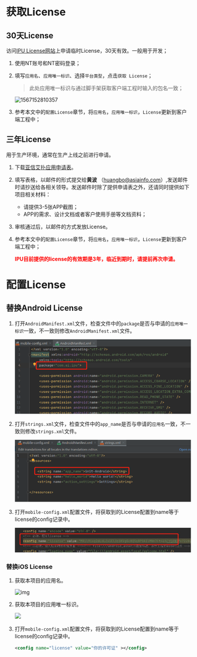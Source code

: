 # 获取License

## 30天License

访问[IPU License网站](http://www.aiipu.com/license-server/mobile?sessionId=null)上申请临时License，30天有效。一般用于开发；

1. 使用NT账号和NT密码登录；

2. 填写`应用名`、`应用唯一标识`、选择`平台类型`，点击`获取 License`；

   > 此处应用唯一标识与通过脚手架获取客户端工程时输入的包名一致；

   ![1567152810357](../source/images/1567152810357.png)

3. 参考本文中的`配置License`章节，将`应用名`，`应用唯一标识`，`License`更新到客户端工程中；

   

## 三年License

用于生产环境，通常在生产上线之前进行申请。

1. 下载[亚信艾扑应用申请表](http://www.aiipu.com:8090/source/亚信艾扑应用申请表.xlsx)。

2. 填写表格，以邮件的形式提交给**黄波** （huangbo@asiainfo.com）,发送邮件时请抄送给各相关领导。发送邮件时除了提供申请表之外，还请同时提供如下项目相关材料：

   - 请提供3-5张APP截图；
   - APP的需求、设计文档或者客户使用手册等文档资料；

3. 审核通过后，以邮件的方式发放License。

4. 参考本文中的`配置License`章节，将`应用名`，`应用唯一标识`，`License`更新到客户端工程中；

   **<font color='red'>IPU目前提供的license的有效期是3年，临近到期时，请提前再次申请。</font>**



# 配置License

## 替换Android License

1. 打开`AndroidManifest.xml`文件，检查文件中的`package`是否与申请的`应用唯一标识`一致，不一致则修改`AndroidManifest.xml`文件。

   ![6ce54473ea34700d09939a7c1aa049f](images/6ce54473ea34700d09939a7c1aa049f.png)

2. 打开`strings.xml`文件，检查文件中的`app_name`是否与申请的`应用名`一致，不一致则修改`strings.xml`文件。

   ![0a3494d332476d004e7959abbbca5bd](images/0a3494d332476d004e7959abbbca5bd.png)

3. 打开`mobile-config.xml`配置文件，将获取到的License配置到name等于license的config记录中。

   ![20210811165715](images/20210811165715.jpg)
   
   

### 替换iOS License

1. 获取本项目的应用名。 

   ![img](../source/images/dd3bdd81-d0c5-48e1-82c8-06e2193496df.jpg)

2. 获取本项目的应用唯一标识。 

   ![](../source/images/2d6831b6-d289-4aea-a548-c6ed994646a7.jpg)

3. 打开`mobile-config.xml`配置文件，将获取到的License配置到name等于license的config记录中。

   ```xml
   <config name="license" value="你的许可证" ></config>
   ```

   



<link rel="stylesheet" href="https://cdn.jsdelivr.net/npm/gitalk@1/dist/gitalk.css">
<script src="../source/md5.min.js"></script>
<script src="https://cdn.jsdelivr.net/npm/gitalk@1/dist/gitalk.min.js"></script>
<div id="gitalk-container"></div>
<script>
  var gitalk = new Gitalk({
    "clientID": "f8eec1cd59e53d8158d2",
    "clientSecret": "83873640a1aa569a87ab8d07b210efe35b6797b8",
    "repo": "IPU-DOCUMENT",
    "owner": "luckywangyj",
    "admin": ["luckywangyj"],
    "id": md5(location.href),    
    "distractionFreeMode": false  
  });
  gitalk.render("gitalk-container");
</script>


